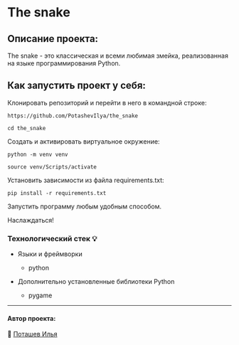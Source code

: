 # The snake

## Описание проекта: 
The snake - это классическая и всеми любимая змейка, реализованная на языке программирования Python. 

## Как запустить проект у себя:
Клонировать репозиторий и перейти в него в командной строке:
```
https://github.com/PotashevIlya/the_snake
```
```
cd the_snake
```
Cоздать и активировать виртуальное окружение:
```
python -m venv venv
```
```
source venv/Scripts/activate
```
Установить зависимости из файла requirements.txt:
```
pip install -r requirements.txt
```
Запустить программу любым удобным способом. 

Наслаждаться! 

### Технологический стек :bulb:
- Языки и фреймворки  
  - python  

- Дополнительно установленные библиотеки Python  
  - pygame
___  
#### Автор проекта:  
 :small_orange_diamond: [Поташев Илья](https://github.com/PotashevIlya)  
